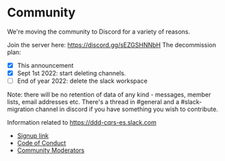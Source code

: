# Community


We're moving the community to Discord for a variety of reasons.

Join the server here: https://discord.gg/sEZGSHNNbH
The decommission plan:
* [x] This announcement
* [x] Sept 1st 2022: start deleting channels.
* [ ] End of year 2022: delete the slack workspace

Note: there will be no retention of data of any kind - messages, member lists, email addresses etc.
There's a thread in #general and a #slack-migration channel in discord if you have something you wish to contribute.

Information related to https://ddd-cqrs-es.slack.com

 - [Signup link](https://join.slack.com/t/ddd-cqrs-es/shared_invite/zt-m3vf3alt-S3L~YUoIV88wekj6wSNrUQ)
 - [Code of Conduct](code-of-conduct.md)
 - [Community Moderators](moderators.md)
